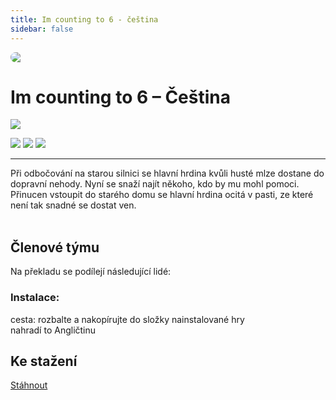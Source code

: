 ```yaml
---
title: Im counting to 6 - čeština
sidebar: false
---
```

<script setup lang="ts">
const people = {
  lead: [
    { name: "Pertim", role: "Vedení projektu"}
  ],
  l10n: [
    { name: "Pertim", role: "Překlad"},
    { name: "Pertim", role: "Korektura"},
  ],
  support: [
    { name: "savlozubaveverka, Tom Bombadil", role: "Technika, fonty"},
  ],
  partners: [
    { name: "RTHWLDN", role: "Mediální partner"}
  ]
};
</script>

<div style="border-radius: 16px; overflow: hidden; margin-bottom: 16px;">
  <img src="https://imgur.com/sMYajmF">
</div> 

# Im counting to 6 – Čeština

![](https://img.shields.io/badge/přeloženo-100%25-darkgreen?style=for-the-badge)

![](https://img.shields.io/badge/herní%20klient-steam-grey?style=for-the-badge
) ![](https://img.shields.io/badge/verze%20hry-aktuální-grey?style=for-the-badge
) ![](https://img.shields.io/badge/verze%20překladu-1.0-grey?style=for-the-badge
)

------------
Při odbočování na starou silnici se hlavní hrdina kvůli husté mlze dostane do dopravní nehody. Nyní se snaží najít někoho, kdo by mu mohl pomoci. Přinucen vstoupit do starého domu se hlavní hrdina ocitá v pasti, ze které není tak snadné se dostat ven.<br /><br />

## Členové týmu

Na překladu se podílejí následující lidé:

<PTeamMembers :members="people.lead" />

<PTeamMembers :members="people.l10n" />

<PTeamMembers :members="people.support" />

<PTeamMembers :members="people.partners" />

### Instalace:
cesta: rozbalte a nakopírujte do složky nainstalované hry <br />
nahradí to Angličtinu

## Ke stažení
[Stáhnout](https://fastshare.live/28409101/im-counting-to-6-cz.rar)







